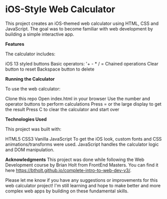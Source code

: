 # iOS-Style Web Calculator
This project creates an iOS-themed web calculator using HTML, CSS and JavaScript. The goal was to become familiar with web development by building a simple interactive app.

**Features**

The calculator includes:

iOS 13 styled buttons
Basic operators: '+ - * / =
Chained operations
Clear button to reset
Backspace button to delete

**Running the Calculator**

To use the web calculator:

Clone this repo
Open index.html in your browser
Use the number and operator buttons to perform calculations
Press = or the large display to get the result
Press C to clear the calculator and start over

**Technologies Used**

This project was built with:

HTML5
CSS3
Vanilla JavaScript
To get the iOS look, custom fonts and CSS animations/transforms were used. JavaScript handles the calculator logic and DOM manipulation.

**Acknowledgments**
This project was done while following the Web Development course by Brian Holt from FrontEnd Masters. You can find it here https://btholt.github.io/complete-intro-to-web-dev-v3/.

Please let me know if you have any suggestions or improvements for this web calculator project! I'm still learning and hope to make better and more complex web apps by building on these fundamental skills.
